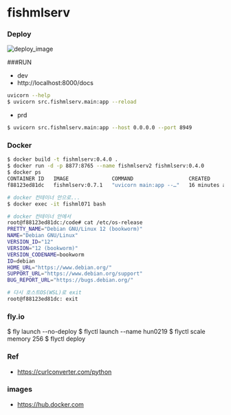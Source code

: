 # fishmlserv

### Deploy
![deploy_image](https://github.com/user-attachments/assets/aa0556f8-1873-4adc-af03-69b0a1a69eb4)

###RUN
- dev
- http://localhost:8000/docs
```bash
uvicorn --help
$ uvicorn src.fishmlserv.main:app --reload
```

- prd
```bash
$ uvicorn src.fishmlserv.main:app --host 0.0.0.0 --port 8949
```

### Docker
```bash
$ docker build -t fishmlserv:0.4.0 .
$ docker run -d -p 8877:8765 --name fishmlserv2 fishmlserv:0.4.0
$ docker ps 
CONTAINER ID   IMAGE              COMMAND                  CREATED          STATUS          PORTS                                       NAMES
f88123ed81dc   fishmlserv:0.7.1   "uvicorn main:app --…"   16 minutes ago   Up 16 minutes   0.0.0.0:7799->8080/tcp, :::7799->8080/tcp   fishml071

# docker 컨테이너 안으로...
$ docker exec -it fishml071 bash

# docker 컨테이너 안에서
root@f88123ed81dc:/code# cat /etc/os-release
PRETTY_NAME="Debian GNU/Linux 12 (bookworm)"
NAME="Debian GNU/Linux"
VERSION_ID="12"
VERSION="12 (bookworm)"
VERSION_CODENAME=bookworm
ID=debian
HOME_URL="https://www.debian.org/"
SUPPORT_URL="https://www.debian.org/support"
BUG_REPORT_URL="https://bugs.debian.org/"

# 다시 호스트OS(WSL)로 exit
root@f88123ed81dc: exit
```

### fly.io
$ fly launch --no-deploy
$ flyctl launch --name hun0219
$ flyctl scale memory 256
$ flyctl deploy

### Ref
- https://curlconverter.com/python

### images
- https://hub.docker.com
